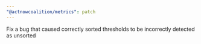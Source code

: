 ```yaml
---
"@actnowcoalition/metrics": patch
---
```


Fix a bug that caused correctly sorted thresholds to be incorrectly detected as unsorted
